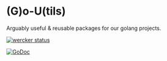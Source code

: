 # (G)o-U(tils)
Arguably useful & reusable packages for our golang projects.

[![wercker status](https://app.wercker.com/status/f80b31a3ddb734d6327e3fd9e250dec3/m "wercker status")](https://app.wercker.com/project/bykey/f80b31a3ddb734d6327e3fd9e250dec3)

[![GoDoc](http://godoc.org/github.com/pivotalservices/gtils?status.png)](http://godoc.org/github.com/pivotalservices/gtils)


